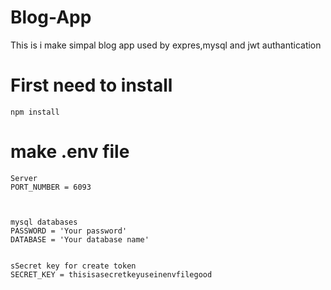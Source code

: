 # Blog-App
This is i make simpal blog app used by expres,mysql and jwt authantication

# First need to install 
    npm install

# make .env file
    Server
    PORT_NUMBER = 6093



    mysql databases 
    PASSWORD = 'Your password'
    DATABASE = 'Your database name'


    sSecret key for create token
    SECRET_KEY = thisisasecretkeyuseinenvfilegood